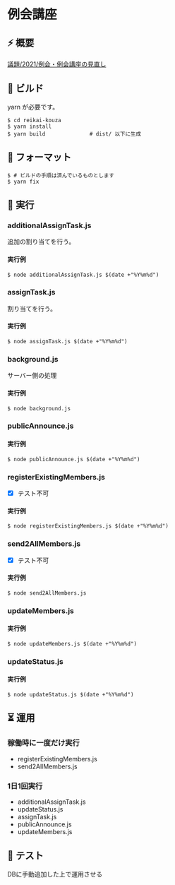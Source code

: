 # 例会講座

## ⚡ 概要

[議題/2021/例会・例会講座の見直し](https://inside.kmc.gr.jp/wiki/?%E8%AD%B0%E9%A1%8C%2F2021%2F%E4%BE%8B%E4%BC%9A%E3%83%BB%E4%BE%8B%E4%BC%9A%E8%AC%9B%E5%BA%A7%E3%81%AE%E8%A6%8B%E7%9B%B4%E3%81%97)

## 🔨 ビルド

yarn が必要です。

```
$ cd reikai-kouza
$ yarn install
$ yarn build              # dist/ 以下に生成
```

## 🎨 フォーマット

```
$ # ビルドの手順は済んでいるものとします
$ yarn fix
```

## 🐎 実行

### additionalAssignTask.js

追加の割り当てを行う。

#### 実行例

```
$ node additionalAssignTask.js $(date +"%Y%m%d")
```

### assignTask.js

割り当てを行う。

#### 実行例

```
$ node assignTask.js $(date +"%Y%m%d")
```

### background.js

サーバー側の処理

#### 実行例

```
$ node background.js
```

### publicAnnounce.js

#### 実行例

```
$ node publicAnnounce.js $(date +"%Y%m%d")
```

### registerExistingMembers.js

- [x] テスト不可

#### 実行例

```
$ node registerExistingMembers.js $(date +"%Y%m%d")
```

### send2AllMembers.js

- [x] テスト不可

#### 実行例

```
$ node send2AllMembers.js
```

### updateMembers.js

#### 実行例

```
$ node updateMembers.js $(date +"%Y%m%d")
```

### updateStatus.js

#### 実行例

```
$ node updateStatus.js $(date +"%Y%m%d")
```

## ⏳ 運用

### 稼働時に一度だけ実行

- registerExistingMembers.js
- send2AllMembers.js

### 1日1回実行

- additionalAssignTask.js
- updateStatus.js
- assignTask.js
- publicAnnounce.js
- updateMembers.js

## 🚦 テスト

DBに手動追加した上で運用させる
